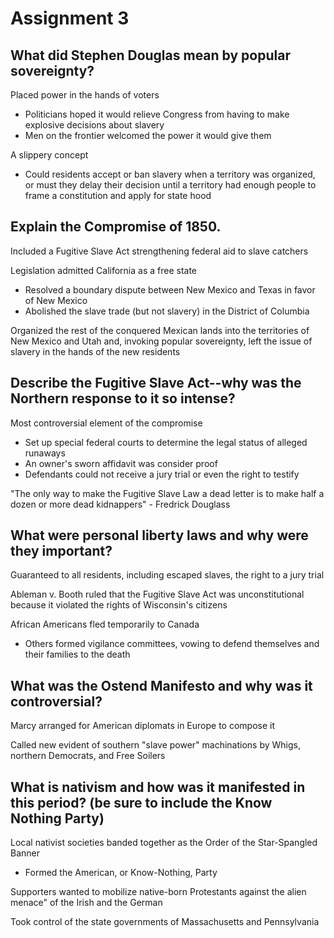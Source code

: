 # Assignment 3

## What did Stephen Douglas mean by popular sovereignty?

Placed power in the hands of voters
- Politicians hoped it would relieve Congress from having to make explosive
  decisions about slavery
- Men on the frontier welcomed the power it would give them

A slippery concept
- Could residents accept or ban slavery when a territory was organized, or must
  they delay their decision until a territory had enough people to frame a
  constitution and apply for state hood

## Explain the Compromise of 1850.

Included a Fugitive Slave Act strengthening federal aid to slave catchers

Legislation admitted California as a free state
- Resolved a boundary dispute between New Mexico and Texas in favor of New
  Mexico
- Abolished the slave trade (but not slavery) in the District of Columbia

Organized the rest of the conquered Mexican lands into the territories of New
Mexico and Utah and, invoking popular sovereignty, left the issue of slavery in
the hands of the new residents

## Describe the Fugitive Slave Act--why was the Northern response to it so intense?

Most controversial element of the compromise
- Set up special federal courts to determine the legal status of alleged runaways
- An owner's sworn affidavit was consider proof
- Defendants could not receive a jury trial or even the right to testify

"The only way to make the Fugitive Slave Law a dead letter is to make half a
dozen or more dead kidnappers" - Fredrick Douglass

## What were personal liberty laws and why were they important? 

Guaranteed to all residents, including escaped slaves, the right to a jury
trial

Ableman v. Booth ruled that the Fugitive Slave Act was unconstitutional because
it violated the rights of Wisconsin's citizens

African Americans fled temporarily to Canada
- Others formed vigilance committees, vowing to defend themselves and their
  families to the death

## What was the Ostend Manifesto and why was it controversial?

Marcy arranged for American diplomats in Europe to compose it

Called new evident of southern "slave power" machinations by Whigs, northern
Democrats, and Free Soilers

## What is nativism and how was it manifested in this period? (be sure to include the Know Nothing Party)

Local nativist societies banded together as the Order of the Star-Spangled Banner
- Formed the American, or Know-Nothing, Party

Supporters wanted to mobilize native-born Protestants against the alien menace"
of the Irish and the German

Took control of the state governments of Massachusetts and Pennsylvania

